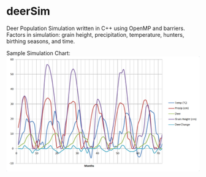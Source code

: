 # deerSim
Deer Population Simulation written in C++ using OpenMP and barriers. Factors in simulation: grain height, precipitation, temperature, hunters, birthing seasons, and time.

Sample Simulation Chart:
![Sample Simulation Chart](https://github.com/ahngo/deerSim/blob/master/deerSimChart.png?raw=true)
